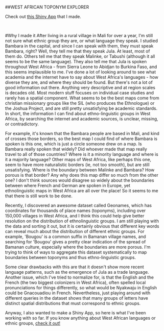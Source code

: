 ##WEST AFRICAN TOPONYM EXPLORER

Check out [this Shiny App](https://amadoukone.shinyapps.io/DuguTogo/) that I made.

![<img src='../img/DuguTogoApp.png'>](https://amadoukone.shinyapps.io/DuguTogo/)

#Why I made it
After living in a rural village in Mali for over a year, I'm still not sure what ethnic group they are, or what language they speak.  I studied Bambara in the capital, and since I can speak with them, they must speak Bambara, right? Well, they tell me that they speak Jula.  At least, most of them do.  Others tell me that they speak Malinke, or Tabushi (although it all seems to be the same language).  They also tell me that Jula is spoken throughout West Africa - from Sierra Leone to Abidjan to Burkina Faso, and this seems implausible to me.  I've done a lot of looking around to see what academia and the internet have to say about West Africa's languages - how diverse they are, and where they should be found.  But there's not a lot of good information out there.  Anything very descriptive and at region scales is decades old. Most modern stuff focuses on individual case studies and rarely has a spatial component.  What seems to be the best maps come from christian missionary groups like the SIL (who produces the Ethnologue) or the Joshua Project, and are still pretty unsatisfying be academic standards.  In short, the information I can find about ethno-linguistic groups in West Africa, by searching the internet and academic sources, is unclear, missing, or contradictory.

For example, it's known that the Bambara people are based in Mali, and kind of crosses those borders, so the best map I could find of where Bambara is spoken is this one, which is just a circle someone drew on a map. Is Bambara really spoken that widely? Did whoever made that map really travel to all of those countries? Where is it a minority language and where is it a majority language?  Other maps of West Africa, like perhaps this one, seem to have more naturalistic borders (ie, not too smooth), but are still unsatisfying.  Where is the boundary between Malinke and Bambara? How porous is that border? Any why does this map differ so much from the other one? I don't think sources would disagree so widely about the boundaries between where French and German are spoken in Europe, yet ethnolinguistic maps in West Africa are all over the place! So it seems to me that there is still work to be done.

Recently, I discovered an awesome dataset called Geonames, which has coordinates for thousands of place names (toponyms), including over 150,000 villages in West Africa, and I think this could help give better resolution on the distribution of ethnolinguistic groups.  I am still playing with the data and sorting it out, but it is certainly obvious that different key words can reveal much about the distribution of different ethnic groups.  For example, 'Bougou' is a common suffix in Bamanan village names, and searching for 'Bougou' gives a pretty clear indication of the spread of Bamanan culture, especially where the boundaries are more porous.  I'm trying to think of ways to aggregate this dataset systematically to map boundaries between toponyms and thus ethno-linguistic groups.

Some clear drawbacks with this are that it doesn't show more recent language patterns, such as the emergence of Jula as a trade language.  Another issue, which I've tried to normalize for, is that the English and the French (the two biggest colonizers in West Africa), often spelled local pronunciations for things differently, so what would be Nyakwaju in English could be Gnacouadiou in French.  Nevertheless, just playing around with different queries in the dataset shows that many groups of letters have distinct spatial distributions that must correspond to ethnic groups.

Anyway, I also wanted to make a Shiny App, so here is what I've been working with so far. If you know anything about West African languages or ethnic groups, [check it out!](https://amadoukone.shinyapps.io/DuguTogo/)